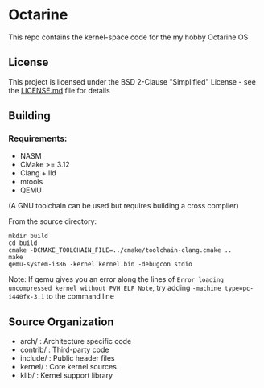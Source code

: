 # Octarine

This repo contains the kernel-space code for the my hobby Octarine OS

## License

This project is licensed under the BSD 2-Clause "Simplified" License  - see the [LICENSE.md](LICENSE.md) file for details

## Building
### Requirements:
- NASM
- CMake >= 3.12
- Clang + lld
- mtools
- QEMU

(A GNU toolchain can be used but requires building a cross compiler)

From the source directory:

    mkdir build
    cd build
    cmake -DCMAKE_TOOLCHAIN_FILE=../cmake/toolchain-clang.cmake ..
    make
    qemu-system-i386 -kernel kernel.bin -debugcon stdio

Note:
If qemu gives you an error along the lines of `Error loading uncompressed kernel without PVH ELF Note`, try adding `-machine type=pc-i440fx-3.1` to the command line

## Source Organization

+ arch/ : Architecture specific code
+ contrib/ : Third-party code
+ include/ : Public header files
+ kernel/ : Core kernel sources
+ klib/ : Kernel support library
